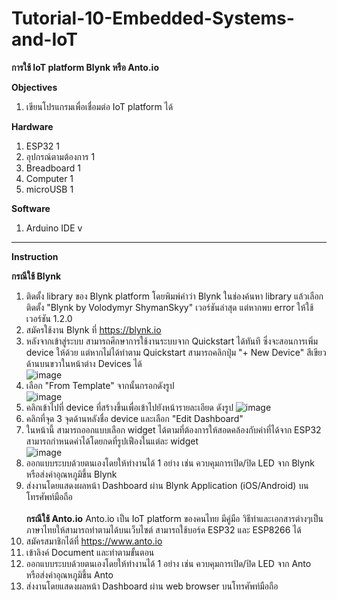 # Tutorial-10-Embedded-Systems-and-IoT
**การใช้ IoT platform Blynk หรือ Anto.io**


**Objectives**
1. เขียนโปรแกรมเพื่อเชื่อมต่อ IoT platform ได้

**Hardware**
1.	ESP32                 1	        
2.	อุปกรณ์ตามต้องการ        1
3.	Breadboard            1
4.	Computer	            1
5.	microUSB	            1

**Software**
1. Arduino IDE v
--------------------
**Instruction**

**กรณีใช้ Blynk**
1. ติดตั้ง library ของ Blynk platform โดยพิมพ์คำว่า Blynk ในช่องค้นหา library แล้วเลือกติดตั้ง "Blynk by Volodymyr ShymanSkyy" เวอร์ชันล่าสุด แต่หากพบ error ให้ใช้เวอร์ชัน 1.2.0
2. สมัครใช้งาน Blynk ที่ https://blynk.io
3. หลังจากเข้าสู่ระบบ สามารถศึกษาการใช้งานระบบจาก Quickstart ได้ทันที ซึ่งจะสอนการเพิ่ม device ให้ด้วย แต่หากไม่ได้ทำตาม Quickstart สามารถคลิกปุ่ม "+ New Device" สีเขียวด้านบนขวาในหน้าต่าง Devices ได้ <br> ![image](https://github.com/keeratiburt/Tutorial-10-Embedded-Systems-and-IoT/assets/125423996/b2f6f36c-a4ce-4375-a21f-2227ada4fe82)
4. เลือก "From Template" จากนั้นกรอกดังรูป <br> ![image](https://github.com/keeratiburt/Tutorial-10-Embedded-Systems-and-IoT/assets/125423996/947af05f-9730-4592-aaf6-afa54cb0cc8e)
5. คลิกเข้าไปที่ device ที่สร้างขึ้นเพื่อเข้าไปยังหน้ารายละเอียด ดังรูป ![image](https://github.com/keeratiburt/Tutorial-10-Embedded-Systems-and-IoT/assets/125423996/84fbfad8-d916-49a9-bae5-ac5c2322a60e)
6. คลิกที่จุด 3 จุดด้านหลังชื่อ device และเลือก "Edit Dashboard"
7. ในหน้านี้ สามารถออกแบบเลือก widget ได้ตามที่ต้องการให้สอดคล้องกับค่าที่ได้จาก ESP32 สามารถกำหนดค่าได้โดยกดที่รูปเฟืองในแต่ละ widget <br> ![image](https://github.com/keeratiburt/Tutorial-10-Embedded-Systems-and-IoT/assets/125423996/72ea8aec-f022-47e2-8669-34ab2d30bd77)
8. ออกแบบระบบด้วยตนเองโดยให้ทำงานได้ 1 อย่าง เช่น ควบคุมการเปิด/ปิด LED จาก Blynk หรือส่งค่าอุณหภูมิขึ้น Blynk
9. ส่งงานโดยแสดงผลหน้า Dashboard ผ่าน Blynk Application (iOS/Android) บนโทรศัพท์มือถือ
<br> <br>
**กรณีใช้ Anto.io**
Anto.io เป็น IoT platform ของคนไทย มีคู่มือ วิธีทำและเอกสารต่างๆเป็นภาษาไทยให้สามารถทำตามได้บนเว็บไซต์ สามารถใช้บอร์ด ESP32 และ ESP8266 ได้
1. สมัครสมาชิกได้ที่ https://www.anto.io
2. เข้าลิงค์ Document และทำตามขั้นตอน
3. ออกแบบระบบด้วยตนเองโดยให้ทำงานได้ 1 อย่าง เช่น ควบคุมการเปิด/ปิด LED จาก Anto หรือส่งค่าอุณหภูมิขึ้น Anto
4. ส่งงานโดยแสดงผลหน้า Dashboard ผ่าน web browser บนโทรศัพท์มือถือ
